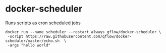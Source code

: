 # docker-scheduler
Runs scripts as cron scheduled jobs

```
docker run --name scheduler --restart always qflow/docker-scheduler \
 -script https://raw.githubusercontent.com/qflow/docker-scheduler/master/echo.sh  \
 -args "hello world"
```
